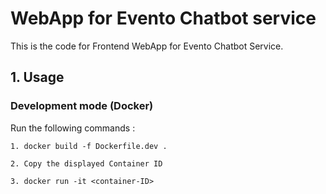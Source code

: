 # WebApp for Evento Chatbot service

This is the code for Frontend WebApp for Evento Chatbot Service.

## 1. Usage
### Development mode (Docker)
Run the following commands :

```1. docker build -f Dockerfile.dev .```

```2. Copy the displayed Container ID```

```3. docker run -it <container-ID>```
